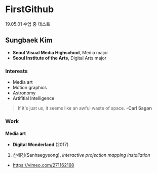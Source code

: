 # FirstGithub
19.05.01 수업 중 테스트

## Sungbaek Kim
 * **Seoul Visual Media Highschool**, Media major
 * **Seoul Institute of the Arts**, Digital Arts major

### Interests
 * Media art
 * Motion graphics
 * Astronomy
 * Artifitial Intelligence
 > If it's just us, it seems like an awful waste of space. **-Carl Sagan**
 
 
### Work
 #### Media art
 * **Digital Wonderland** (2017)
 1. 산해경(Sanhaegyeong), *interactive projection mapping installation*
 * https://vimeo.com/271162168

